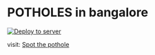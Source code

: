 # POTHOLES in bangalore


[![Deploy to server](https://github.com/krishna-ananth-vk/pothole-ui/actions/workflows/main.yml/badge.svg)](https://github.com/krishna-ananth-vk/pothole-ui/actions/workflows/main.yml)

visit: [Spot the pothole](http://localhost:3000/potholes)
